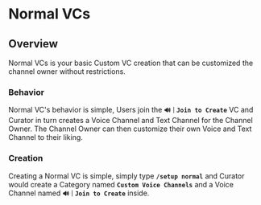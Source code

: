 # Normal VCs

## Overview

Normal VCs is your basic Custom VC creation that can be customized the channel owner without restrictions.

### Behavior

Normal VC's behavior is simple, Users join the **`🔊｜Join to Create`** VC and Curator in turn creates a Voice Channel and Text Channel for the Channel Owner. The Channel Owner can then customize their own Voice and Text Channel to their liking.

### Creation

Creating a Normal VC is simple, simply type **`/setup normal`** and Curator would create a Category named **`Custom Voice Channels`** and a Voice Channel named **`🔊｜Join to Create`** inside.
